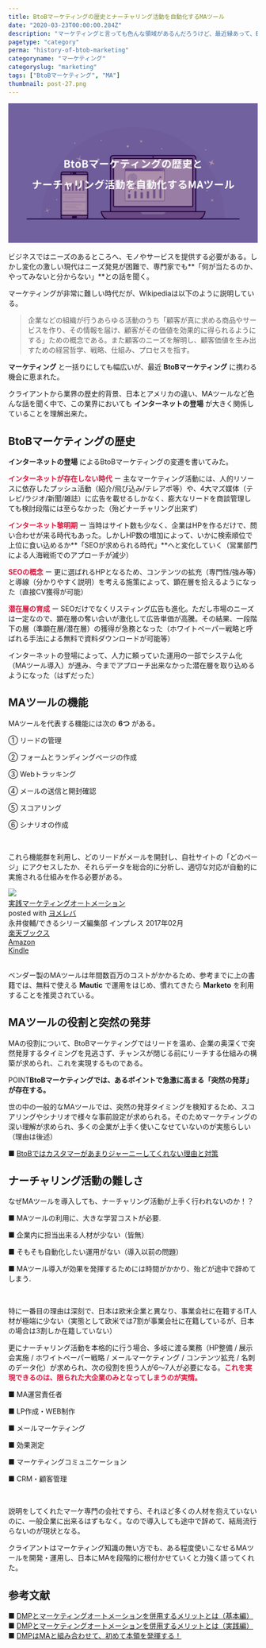 ```yaml
---
title: BtoBマーケティングの歴史とナーチャリング活動を自動化するMAツール
date: "2020-03-23T00:00:00.284Z"
description: "マーケティングと言っても色んな領域があるんだろうけど、最近縁あって、BtoBマーケティング業界に携わる機会に恵まれた。業界では有名な方から、マーケティング業界の歴史的背景、日本と海外のマーケティング事情の違い、MAツールの話など多岐に渡る内容を聞いてみると、インターネットの登場によって、BtoBマーケティングも大きく変化していることがよく分かった。"
pagetype: "category"
perma: "history-of-btob-marketing"
categoryname: "マーケティング"
categoryslug: "marketing"
tags: ["BtoBマーケティング", "MA"]
thumbnail: post-27.png
---
```


![](./post-27.png)

ビジネスではニーズのあるところへ、モノやサービスを提供する必要がある。しかし変化の激しい現代はニーズ発見が困難で、専門家でも**「何が当たるのか、やってみないと分からない」**との話を聞く。

マーケティングが非常に難しい時代だが、Wikipediaは以下のように説明している。

> 企業などの組織が行うあらゆる活動のうち「顧客が真に求める商品やサービスを作り、その情報を届け、顧客がその価値を効果的に得られるようにする」ための概念である。また顧客のニーズを解明し、顧客価値を生み出すための経営哲学、戦略、仕組み、プロセスを指す。

**マーケティング** と一括りにしても幅広いが、最近 **BtoBマーケティング** に携わる機会に恵まれた。

クライアントから業界の歴史的背景、日本とアメリカの違い、MAツールなど色んな話を聞く中で、この業界においても **インターネットの登場** が大きく関係していることを理解出来た。

## BtoBマーケティングの歴史

**インターネットの登場** によるBtoBマーケティングの変遷を書いてみた。

**<span style="color: crimson;">インターネットが存在しない時代</span>** ー 主なマーケティング活動には、人的リソースに依存したプッシュ活動（紹介/飛び込み/テレアポ等）や、4大マズ媒体（テレビ/ラジオ/新聞/雑誌）に広告を載せるしかなく、膨大なリードを商談管理しても検討段階には至らなかった（殆どナーチャリング出来ず）

**<span style="color: crimson;">インターネット黎明期</span>** ー 当時はサイト数も少なく、企業はHPを作るだけで、問い合わせが来る時代もあった。しかしHP数の増加によって、いかに検索順位で上位に食い込めるか**「SEOが求められる時代」**へと変化していく（営業部門による人海戦術でのアプローチが減少）

**<span style="color: crimson;">SEOの概念</span>** ー 更に選ばれるHPとなるため、コンテンツの拡充（専門性/強み等）と導線（分かりやすく説明）を考える施策によって、顕在層を拾えるようになった（直接CV獲得が可能）

**<span style="color: crimson;">潜在層の育成</span>** ー SEOだけでなくリスティング広告も進化。ただし市場のニーズは一定なので、顕在層の奪い合いが激化して広告単価が高騰。その結果、一段階下の層（準顕在層/潜在層）の獲得が急務となった（ホワイトペーパー戦略と呼ばれる手法による無料で資料ダウンロードが可能等）

インターネットの登場によって、人力に頼っていた運用の一部でシステム化（MAツール導入）が進み、今までアプローチ出来なかった潜在層を取り込めるようになった（はずだった）

## MAツールの機能

MAツールを代表する機能には次の **6つ** がある。

<div class="blackboard-box">
<p>① リードの管理</p>
<p>② フォームとランディングページの作成</p>
<p>③ Webトラッキング</p>
<p>④ メールの送信と開封確認</p>
<p>⑤ スコアリング</p>
<p>⑥ シナリオの作成</p>
<div class="chalk1"></div>
<div class="chalk2"></div>
</div>
<br/>

これら機能群を利用し、どのリードがメールを開封し、自社サイトの「どのページ」にアクセスしたか、それらデータを総合的に分析し、適切な対応が自動的に実施される仕組みを作る必要がある。

<div class="cstmreba"><div class="booklink-box"><div class="booklink-image"><a href="https://hb.afl.rakuten.co.jp/hgc/146fe51c.1fd043a3.146fe51d.605dc196/yomereba_main_202008011752128282?pc=http%3A%2F%2Fbooks.rakuten.co.jp%2Frb%2F14665971%2F%3Fscid%3Daf_ich_link_urltxt%26m%3Dhttp%3A%2F%2Fm.rakuten.co.jp%2Fev%2Fbook%2F" target="_blank" ><img src="https://thumbnail.image.rakuten.co.jp/@0_mall/book/cabinet/0501/9784295000501.jpg?_ex=140x140" style="border: none;" /></a></div><div class="booklink-info"><div class="booklink-name"><a href="https://hb.afl.rakuten.co.jp/hgc/146fe51c.1fd043a3.146fe51d.605dc196/yomereba_main_202008011752128282?pc=http%3A%2F%2Fbooks.rakuten.co.jp%2Frb%2F14665971%2F%3Fscid%3Daf_ich_link_urltxt%26m%3Dhttp%3A%2F%2Fm.rakuten.co.jp%2Fev%2Fbook%2F" target="_blank" >実践マーケティングオートメーション</a><div class="booklink-powered-date">posted with <a href="https://yomereba.com" rel="nofollow" target="_blank">ヨメレバ</a></div></div><div class="booklink-detail">永井俊輔/できるシリーズ編集部 インプレス 2017年02月    </div><div class="booklink-link2"><div class="shoplinkrakuten"><a href="https://hb.afl.rakuten.co.jp/hgc/146fe51c.1fd043a3.146fe51d.605dc196/yomereba_main_202008011752128282?pc=http%3A%2F%2Fbooks.rakuten.co.jp%2Frb%2F14665971%2F%3Fscid%3Daf_ich_link_urltxt%26m%3Dhttp%3A%2F%2Fm.rakuten.co.jp%2Fev%2Fbook%2F" target="_blank" >楽天ブックス</a></div><div class="shoplinkamazon"><a href="https://www.amazon.co.jp/exec/obidos/asin/4295000507/kanon123-22/" target="_blank" >Amazon</a></div><div class="shoplinkkindle"><a href="https://www.amazon.co.jp/gp/search?keywords=%E5%AE%9F%E8%B7%B5%E3%83%9E%E3%83%BC%E3%82%B1%E3%83%86%E3%82%A3%E3%83%B3%E3%82%B0%E3%82%AA%E3%83%BC%E3%83%88%E3%83%A1%E3%83%BC%E3%82%B7%E3%83%A7%E3%83%B3&__mk_ja_JP=%83J%83%5E%83J%83i&url=node%3D2275256051&tag=kanon123-22" target="_blank" >Kindle</a></div>                              	  	  	  	  	</div></div><div class="booklink-footer"></div></div></div>
<br/>

ベンダー製のMAツールは年間数百万のコストがかかるため、参考までに上の書籍では、無料で使える **Mautic** で運用をはじめ、慣れてきたら **Marketo** を利用することを推奨されている。

## MAツールの役割と突然の発芽

MAの役割について、BtoBマーケティングではリードを温め、企業の奥深くで突然発芽するタイミングを見逃さず、チャンスが閉じる前にリーチする仕組みの構築が求められ、これを実現するものである。

<span class="mark">POINT</span>**BtoBマーケティングでは、あるポイントで急激に高まる「突然の発芽」が存在する。**

世の中の一般的なMAツールでは、突然の発芽タイミングを検知するため、スコアリングやシナリオで様々な事前設定が求められる。そのためマーケティングの深い理解が求められ、多くの企業が上手く使いこなせていないのが実態らしい（理由は後述）

■ [BtoBではカスタマーがあまりジャーニーしてくれない理由と対策](https://marketing-campus.jp/lecture/noyan/105.html)  

## ナーチャリング活動の難しさ

なぜMAツールを導入しても、ナーチャリング活動が上手く行われないのか！？

<div class="blackboard-box">
<p>■ MAツールの利用に、大きな学習コストが必要.</p>
<p>■ 企業内に担当出来る人材が少ない（皆無）</p>
<p>■ そもそも自動化したい運用がない（導入以前の問題）</p>
<p>■ MAツール導入が効果を発揮するためには時間がかかり、殆どが途中で辞めてしまう.</p>
<div class="chalk1"></div>
<div class="chalk2"></div>
</div>
<br/>

特に一番目の理由は深刻で、日本は欧米企業と異なり、事業会社に在籍するIT人材が極端に少ない（実態として欧米では7割が事業会社に在籍しているが、日本の場合は3割しか在籍していない）

更にナーチャリング活動を本格的に行う場合、多岐に渡る業務（HP整備 / 展示会実施 / ホワイトペーパー戦略 / メールマーケティング / コンテンツ拡充 / 名刺のデータ化）が求められ、次の役割を担う人が6〜7人が必要になる。<span style="color: crimson; font-weight: bold;">これを実現できるのは、限られた大企業のみとなってしまうのが実情。</span>

<div class="blackboard-box">
<p>■ MA運営責任者</p>
<p>■ LP作成・WEB制作</p>
<p>■ メールマーケティング</p>
<p>■ 効果測定</p>
<p>■ マーケティングコミュニケーション</p>
<p>■ CRM・顧客管理</p>
<div class="chalk1"></div>
<div class="chalk2"></div>
</div>
<br/>

説明をしてくれたマーケ専門の会社ですら、それほど多くの人材を抱えていないのに、一般企業に出来るはずもなく。なので導入しても途中で辞めて、結局流行らないのが現状となる。

クライアントはマーケティング知識の無い方でも、ある程度使いこなせるMAツールを開発・運用し、日本にMAを段階的に根付かせていくと力強く語ってくれた。

## 参考文献
■ [DMPとマーケティングオートメーションを併用するメリットとは（基本編）](https://www.hira-meki.jp/knowledge/column/20180726.html)  
■ [DMPとマーケティングオートメーションを併用するメリットとは（実践編）](https://www.hira-meki.jp/knowledge/column/20180820.html)  
■ [DMPはMAと組み合わせて、初めて本領を発揮する！](https://www.salesforce.com/jp/hub/marketing/dmp-ma/)  